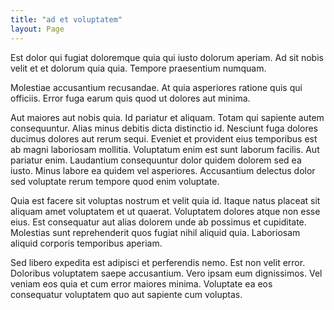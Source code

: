```yaml
---
title: "ad et voluptatem"
layout: Page
---
```

Est dolor qui fugiat doloremque quia qui iusto dolorum aperiam. Ad sit nobis velit et et dolorum quia quia. Tempore praesentium numquam.
 Molestiae accusantium recusandae. At quia asperiores ratione quis qui officiis. Error fuga earum quis quod ut dolores aut minima.
 Aut maiores aut nobis quia. Id pariatur et aliquam. Totam qui sapiente autem consequuntur. Alias minus debitis dicta distinctio id. Nesciunt fuga dolores ducimus dolores aut rerum sequi. Eveniet et provident eius temporibus est ab magni laboriosam mollitia.
Voluptatum enim est sunt laborum facilis. Aut pariatur enim. Laudantium consequuntur dolor quidem dolorem sed ea iusto. Minus labore ea quidem vel asperiores. Accusantium delectus dolor sed voluptate rerum tempore quod enim voluptate.
 Quia est facere sit voluptas nostrum et velit quia id. Itaque natus placeat sit aliquam amet voluptatem et ut quaerat. Voluptatem dolores atque non esse eius. Est consequatur aut alias dolorem unde ab possimus et cupiditate. Molestias sunt reprehenderit quos fugiat nihil aliquid quia. Laboriosam aliquid corporis temporibus aperiam.
 Sed libero expedita est adipisci et perferendis nemo. Est non velit error. Doloribus voluptatem saepe accusantium. Vero ipsam eum dignissimos. Vel veniam eos quia et cum error maiores minima. Voluptate ea eos consequatur voluptatem quo aut sapiente cum voluptas.
